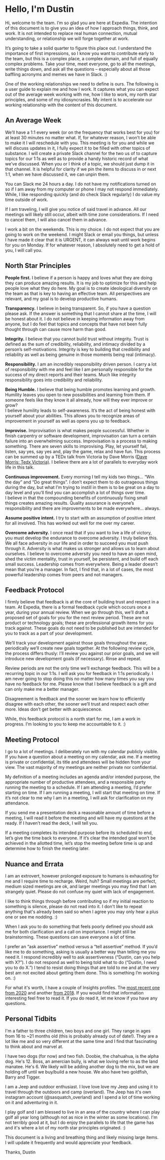 # Hello, I'm Dustin
Hi, welcome to the team. I’m so glad you are here at Expedia.  The intention of this document is to give you an idea of how I approach things, think, and work.  It is not intended to replace real human connection, mutual understanding, or relationship we will forge together at work.

It’s going to take a solid quarter to figure this place out. I understand the importance of first impressions, so I know you want to contribute early to the team, but this is a complex place, a complex domain, and full of equally complex problems. Take your time, meet everyone, go to all the meetings, write things down, and ask all the questions – especially about all those baffling acronyms and memes we have in Slack. :)

One of the working relationships we need to define is ours. The following is a user guide to explain me and how I work. It captures what you can expect out of the average week working with me, how I like to work, my north star principles, and some of my idiosyncrasies. My intent is to accelerate our working relationship with the content of this document.

## An Average Week
We’ll have a 1:1 every week (or on the frequency that works best for you) for at least 30 minutes no matter what. If, for whatever reason, I won’t be able to make it I will reschedule with you.  This meeting is for you and while we will discuss updates in it, I fully expect it to be filled with other topics of substance. I will create a private Slack channel for the two us of to capture topics for our 1:1s as well as to provide a handy historic record of what we’ve discussed. When you or I think of a topic, we should just dump it in that channel.  It is helpful for clarity if we pin the items to discuss in or next 1:1, when we have discussed it, we can unpin them.

You can Slack me 24 hours a day. I do not have my notifications turned on so if I am away from my computer or phone I may not respond immediately.  While, I like responding quickly (and do check Slack regularly) I do value my time outside of work.

If I am traveling, I will give you notice of said travel in advance. All our meetings will likely still occur, albeit with time zone considerations.  If I need to cancel them, I will also cancel them in advance.

I work a bit on the weekends. This is my choice. I do not expect that you are going to work on the weekend. I might Slack or email you things, but unless I have made it clear that it is URGENT, it can always wait until work begins for you on Monday.  If for whatever reason, I absolutely need to get a hold of you, I will call you.

## North Star Principles
<b>People first.</b>  I believe if a person is happy and loves what they are doing they can produce amazing results.  It is my job to optimize for this and help people love what they do here.  My goal is to create ideological diversity on the team as that is key to having an effective team.  All perspectives are relevant, and my goal is to develop productive humans.

<b>Transparency.</b>  I believe in being transparent.  So, if you have a question please ask.  If the answer is something that I cannot share at the time, I will be honest about it.  I do not believe in keeping information away from anyone, but I do feel that topics and concepts that have not been fully thought through can cause more harm than good.

<b>Integrity.</b>  I believe that you cannot build trust without integrity.  Trust is defined as the sum of credibility, reliability, and intimacy divided by a person’s self-motivations. Integrity is key to building that credibility and reliability as well as being genuine in those moments being real (intimacy).

<b>Responsibility.</b>  I am an incredibly responsibility driven person.  I carry a lot of responsibility with me and feel like I am personally responsible for the success of my direct reports and their teams.  Much like integrity responsibility goes into credibility and reliability.

<b>Being Humble.</b>  I believe that being humble promotes learning and growth.  Humility leaves you open to new possibilities and learning from them.  If someone feels like they know it all already, how will they ever improve or grow?  
I believe humility leads to self-awareness.  It’s the act of being honest with yourself about your abilities.  This allows you to recognize areas of improvement in yourself as well as opens you up to feedback.

<b>Improvise.</b>  Improvisation is what makes people successful.  Whether in finish carpentry or software development, improvisation can turn a certain failure into an overwhelming success.  Improvisation is a process to making something.  There are seven skills to improvising.  Play, let yourself fail, listen, say yes, say yes and, play the game, relax and have fun.  This process can be summed up by a TEDx talk from Victoria by Dave Morris (<a href="https://www.youtube.com/watch?v=MUO-pWJ0riQ">Dave Morris:  Tedx Victoria)</a>.  I believe there are a lot of parallels to everyday work life in this talk.

<b>Continuous improvement.</b>  Every morning I tell my kids two things… “Win the day” and “Do great things”.  I don’t expect them to do outrageous things during the day, but what I’m trying to instill in them is to be great on a day to day level and you’ll find you can accomplish a lot of things over time.  
I believe in that the compounding benefits of continuously fixing small things creates amazing results.  Quality assurance is everyone’s responsibility and there are improvements to be made everywhere… always. 

<b>Assume positive intent.</b>  I try to start with an assumption of positive intent for all involved. This has worked out well for me over my career.

<b>Overcome adversity.</b>  I once read that if you want to live a life of victory, you must develop the endurance to overcome adversity.  I truly believe this.  We all face adversity in our life and in order to succeed you must push through it.  Adversity is what makes us stronger and allows us to learn about ourselves.  I believe to overcome adversity you need to have an open mind, shed the victim mentality, trust in yourself, be persistent, and build off each small success.
Leadership comes from everywhere.  Being a leader doesn’t mean that you’re a manager.  In fact, I find that, in a lot of cases, the most powerful leadership comes from peers and not managers.  

## Feedback Protocol
I firmly believe that feedback is at the core of building trust and respect in a team.
At Expedia, there is a formal feedback cycle which occurs once a year, during your annual review.  When we go through this, we’ll draft a proposed set of goals for you for the next review period. These are not product or technology goals; these are professional growth items for you track against. These goals do not need to be published but are intended for you to track as a part of your development.  

We’ll track your development against those goals throughout the year, periodically we’ll create new goals together. At the following review cycle, the process differs thusly: I’ll review you against our prior goals, and we will introduce new development goals (if necessary). Rinse and repeat.

Review periods are not the only time we’ll exchange feedback. This will be a recurring topic in our 1:1s. I will ask you for feedback in 1:1s periodically. I am never going to stop doing this no matter how many times you say you have no feedback for me.  Please know that I believe feedback is a gift and can only make me a better manager.

Disagreement is feedback and the sooner we learn how to efficiently disagree with each other, the sooner we’ll trust and respect each other more. Ideas don’t get better with acquiescence.

While, this feedback protocol is a north start for me, I am a work in progress.  I’m looking to you to keep me accountable to it. :)

## Meeting Protocol
I go to a lot of meetings. I deliberately run with my calendar publicly visible. If you have a question about a meeting on my calendar, ask me. If a meeting is private or confidential, its title and attendees will be hidden from your view. The vast majority of my meetings are neither private nor confidential.

My definition of a meeting includes an agenda and/or intended purpose, the appropriate number of productive attendees, and a responsible party running the meeting to a schedule. If I am attending a meeting, I’d prefer starting on time. If I am running a meeting, I will start that meeting on time. If it’s not clear to me why I am in a meeting, I will ask for clarification on my attendance.

If you send me a presentation deck a reasonable amount of time before a meeting, I will read it before the meeting and will have my questions at the ready. If I haven’t read the deck, I will tell you.

If a meeting completes its intended purpose before its scheduled to end, let’s give the time back to everyone. If it’s clear the intended goal won’t be achieved in the allotted time, let’s stop the meeting before time is up and determine how to finish the meeting later.

## Nuance and Errata
I am an extrovert, however prolonged exposure to humans is exhausting for me and I require time to recharge. Weird, huh? Small meetings are perfect, medium sized meetings are ok, and larger meetings you may find that I am strangely quiet. Please do not confuse my quiet with lack of engagement.  

I like to think things through before contributing so if my initial reaction to something is silence, please do not read into it. I don't like to repeat anything that's already been said so when I agree you may only hear a plus one or see me nodding. :)

When I ask you to do something that feels poorly defined you should ask me for both clarification and a call on importance. I might still be brainstorming. These questions can save everyone a lot of time.

I prefer an “ask assertive” method versus a “tell assertive” method. If you’d like me to do something, asking is usually a better way than telling me you need it.  I respond incredibly well to ask assertiveness (“Dustin, can you help with X?”). I do not respond as well to being told what to do (“Dustin, I need you to do X.”) I tend to resist doing things that are told to me and at the very best am not excited about getting them done.  This is something I’m working on. :)

For what it's worth, I have a couple of Insights profiles. The <a href="https://github.com/dustinarms/AboutMe/blob/master/DA_InsightsProfile_2020.pdf">most recent one from 2020</a> and another <a href="https://github.com/dustinarms/AboutMe/blob/master/DA_InsightsProfile_2018.pdf">from 2018</a>.  If you would find that information interesting feel free to read it.  If you do read it, let me know if you have any questions.

## Personal Tidbits
I'm a father to three children, two boys and one girl.  They range in ages from 16 to ~21 months old (this is probably already out of date!).  They are a lot like me and so very different at the same time and I find that fascinating to think about and marvel at.

I have two dogs (for now) and two fish.  Doobie, the chahuahua, is the alpha dog.  He's 12.  Boss, an amercian bully, is what we loving refer to as the land manatee.  He's 6.  We likely will be adding another dog to the mix, but we are holding off until we buy/build a new house.  We also have two goldfish, Barry and Tigger.

I am a Jeep and outdoor enthusiast.  I love love love my Jeep and using it to travel through the outdoors and camp (overland).  The Jeep has it's own instagram account (@sasquatch_overland) and I spend a lot of time working on it and adventuring in it.

I play golf and I am blessed to live in an area of the country where I can play golf all year long (although not as nice in the winter as some locations).  I'm not terribly good at it, but I do enjoy the parallels to life that the game has and it's where a lot of my north star principles originated. :)

This document is a living and breathing thing and likely missing large items. I will update it frequently and would appreciate your feedback.

Thanks,
Dustin
